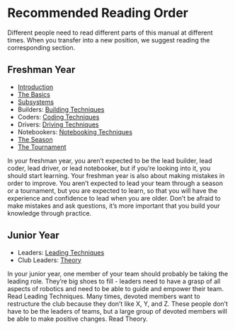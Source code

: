 # Recommended Reading Order

Different people need to read different parts of this manual at different times. When you transfer into a new position, we suggest reading the corresponding section.

## Freshman Year

<!--TODO: fix this-->

-   [Introduction](./introduction.md)
-   [The Basics](./the-basics/tools.md)
-   [Subsystems](./subsystems/drivetrains.md)
-   Builders: [Building Techniques](./building-techniques/stationary.md)
-   Coders: [Coding Techniques]()
-   Drivers: [Driving Techniques]()
-   Notebookers: [Notebooking Techniques]()
-   [The Season]()
-   [The Tournament]()

In your freshman year, you aren’t expected to be the lead builder, lead coder, lead driver, or lead notebooker, but if you’re looking into it, you should start learning. Your freshman year is also about making mistakes in order to improve. You aren’t expected to lead your team through a season or a tournament, but you are expected to learn, so that you will have the experience and confidence to lead when you are older. Don’t be afraid to make mistakes and ask questions, it’s more important that you build your knowledge through practice.

## Junior Year

-   Leaders: [Leading Techniques]()
-   Club Leaders: [Theory]()

In your junior year, one member of your team should probably be taking the leading role. They’re big shoes to fill - leaders need to have a grasp of all aspects of robotics and need to be able to guide and empower their team. Read Leading Techniques.
Many times, devoted members want to restructure the club because they don’t like X, Y, and Z. These people don’t have to be the leaders of teams, but a large group of devoted members will be able to make positive changes. Read Theory.
